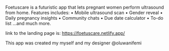 Foetuscare is a futuristic app that lets pregnant women perform ultrasound from home.
Features includes:
• Mobile ultrasound scan
• Gender reveal
• Daily pregnancy insights
• Community chats
• Due date calculator
• To-do list
...and much more.

link to the landing page is: https://foetuscare.netlify.app/

This app was created my myself and my designer @oluwanifemi
